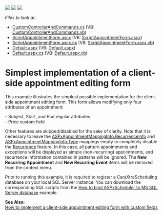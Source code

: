 <!-- default badges list -->
![](https://img.shields.io/endpoint?url=https://codecentral.devexpress.com/api/v1/VersionRange/128547927/13.1.4%2B)
[![](https://img.shields.io/badge/Open_in_DevExpress_Support_Center-FF7200?style=flat-square&logo=DevExpress&logoColor=white)](https://supportcenter.devexpress.com/ticket/details/E3786)
[![](https://img.shields.io/badge/📖_How_to_use_DevExpress_Examples-e9f6fc?style=flat-square)](https://docs.devexpress.com/GeneralInformation/403183)
<!-- default badges end -->
<!-- default file list -->
*Files to look at*:

* [CustomControllerAndCommands.cs](./CS/WebSite/App_Code/CustomControllerAndCommands.cs) (VB: [CustomControllerAndCommands.vb](./VB/WebSite/App_Code/CustomControllerAndCommands.vb))
* [ScriptAppointmentForm.ascx](./CS/WebSite/CustomForms/ScriptAppointmentForm.ascx) (VB: [ScriptAppointmentForm.ascx](./VB/WebSite/CustomForms/ScriptAppointmentForm.ascx))
* [ScriptAppointmentForm.ascx.cs](./CS/WebSite/CustomForms/ScriptAppointmentForm.ascx.cs) (VB: [ScriptAppointmentForm.ascx.vb](./VB/WebSite/CustomForms/ScriptAppointmentForm.ascx.vb))
* [Default.aspx](./CS/WebSite/Default.aspx) (VB: [Default.aspx](./VB/WebSite/Default.aspx))
* [Default.aspx.cs](./CS/WebSite/Default.aspx.cs) (VB: [Default.aspx.vb](./VB/WebSite/Default.aspx.vb))
<!-- default file list end -->
# Simplest implementation of a client-side appointment editing form


<p>This example illustrates the simplest possible implementation for the client-side appointment editing form. This form allows modifying only four attributes of an appointment: </p><p>- Subject, Start, and End regular attributes<br />
- Price custom field</p><p>Other features are skipped/disabled for the sake of clarity. Note that it is necessary to leave the <a href="http://documentation.devexpress.com/#AspNet/DevExpressWebASPxSchedulerASPxAppointmentMappingInfo_RecurrenceInfotopic"><u>ASPxAppointmentMappingInfo.RecurrenceInfo</u></a> and <a href="http://documentation.devexpress.com/#AspNet/DevExpressWebASPxSchedulerASPxAppointmentMappingInfo_Typetopic"><u>ASPxAppointmentMappingInfo.Type</u></a> mappings empty to completely disable the <a href="http://documentation.devexpress.com/#AspNet/CustomDocument3812"><u>Recurrence</u></a> feature. In this case, all pattern appointments and exceptions will be displayed as simple (non-recurring) appointments, and recurrence information contained in patterns will be ignored. The <strong>New Recurring Appointment</strong> and <strong>New Recurring Event</strong> items will be removed from the context menu.</p><p>Prior to running this example, it is required to register a CarsXtraScheduling database on your local SQL Server instance. You can download the corresponding SQL scripts from the <a href="https://www.devexpress.com/Support/Center/p/E215">How to bind ASPxScheduler to MS SQL Server database</a> example.</p><p><strong>See Also:</strong><br />
<a href="https://www.devexpress.com/Support/Center/p/E1547">How to implement a client-side appointment editing form with custom fields</a></p>

<br/>


